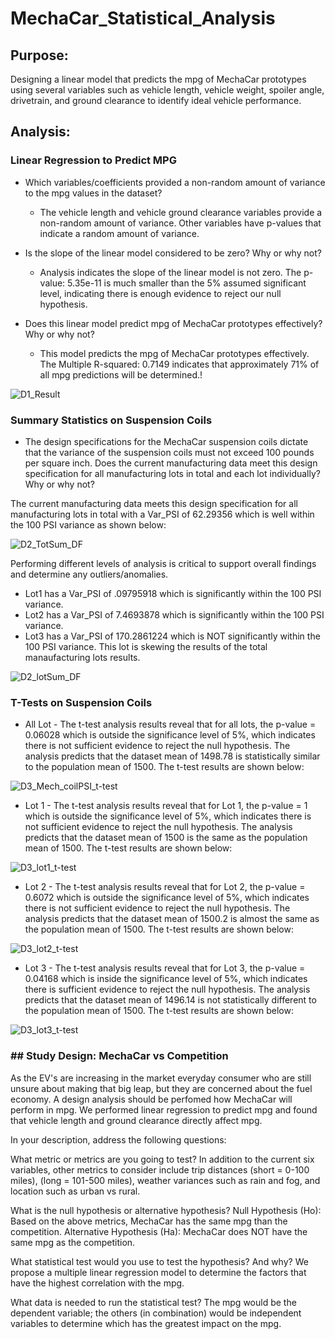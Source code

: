 # MechaCar_Statistical_Analysis
## Purpose:
Designing a linear model that predicts the mpg of MechaCar prototypes using several variables such as vehicle length, vehicle weight, spoiler angle, drivetrain, and ground clearance to identify ideal vehicle performance.

## Analysis:

### Linear Regression to Predict MPG

* Which variables/coefficients provided a non-random amount of variance to the mpg values in the dataset?
  - The vehicle length and vehicle ground clearance variables provide a non-random amount of variance. Other variables have p-values that indicate a random    amount of variance.

* Is the slope of the linear model considered to be zero? Why or why not?
  - Analysis indicates the slope of the linear model is not zero. The p-value: 5.35e-11 is much smaller than the 5% assumed significant level, indicating there is enough evidence to reject our null hypothesis.

* Does this linear model predict mpg of MechaCar prototypes effectively? Why or why not?
  - This model predicts the mpg of MechaCar prototypes effectively. The Multiple R-squared: 0.7149 indicates that approximately 71% of all mpg predictions will be determined.!

![D1_Result](https://user-images.githubusercontent.com/85530486/142143786-a75ee812-5fb9-4c2b-a661-f23ca7c72adf.png)

### Summary Statistics on Suspension Coils

* The design specifications for the MechaCar suspension coils dictate that the variance of the suspension coils must not exceed 100 pounds per square inch. Does the current manufacturing data meet this design specification for all manufacturing lots in total and each lot individually? Why or why not?

The current manufacturing data meets this design specification for all manufacturing lots in total with a Var_PSI of 62.29356 which is well within the 100 PSI variance as shown below:

![D2_TotSum_DF](https://user-images.githubusercontent.com/85530486/142144977-1f75a42f-83e7-4cd0-b575-006a97ee66b5.png)

Performing different levels of analysis is critical to support overall findings and determine any outliers/anomalies.

- Lot1 has a Var_PSI of .09795918 which is significantly within the 100 PSI variance.
- Lot2 has a Var_PSI of 7.4693878 which is significantly within the 100 PSI variance.
- Lot3 has a Var_PSI of 170.2861224 which is NOT significantly within the 100 PSI variance. This lot is skewing the results of the total manaufacturing lots results.

![D2_lotSum_DF](https://user-images.githubusercontent.com/85530486/142145281-c2fa20e6-736d-4527-8184-8c1a3ef2e254.png)

### T-Tests on Suspension Coils

* All Lot - The t-test analysis results reveal that for all lots, the p-value = 0.06028 which is outside the significance level of 5%, which indicates there is not sufficient evidence to reject the null hypothesis. The analysis predicts that the dataset mean of 1498.78 is statistically similar to the population mean of 1500. The t-test results are shown below:

![D3_Mech_coilPSI_t-test](https://user-images.githubusercontent.com/85530486/142145589-b4b30589-9125-480c-8ff6-37f1422dfadd.png)

* Lot 1 - The t-test analysis results reveal that for Lot 1, the p-value = 1 which is outside the significance level of 5%, which indicates there is not sufficient evidence to reject the null hypothesis. The analysis predicts that the dataset mean of 1500 is the same as the population mean of 1500. The t-test results are shown below:

![D3_lot1_t-test](https://user-images.githubusercontent.com/85530486/142145804-45fdcf10-a325-4b34-b086-df26f6818f7a.png)

* Lot 2 - The t-test analysis results reveal that for Lot 2, the p-value = 0.6072 which is outside the significance level of 5%, which indicates there is not sufficient evidence to reject the null hypothesis. The analysis predicts that the dataset mean of 1500.2 is almost the same as the population mean of 1500. The t-test results are shown below:

![D3_lot2_t-test](https://user-images.githubusercontent.com/85530486/142145915-067fcd40-5c58-4bc2-a5c1-d1edfba0c9b3.png)

* Lot 3 - The t-test analysis results reveal that for Lot 3, the p-value = 0.04168 which is inside the significance level of 5%, which indicates there is sufficient evidence to reject the null hypothesis. The analysis predicts that the dataset mean of 1496.14 is not statistically different to the population mean of 1500. The t-test results are shown below:

![D3_lot3_t-test](https://user-images.githubusercontent.com/85530486/142146629-31fc305a-b2ee-4676-987b-ddef1a8ab628.png)

### ## Study Design: MechaCar vs Competition

As the EV's are increasing in the market everyday consumer who are still unsure about making that big leap, but they are concerned about the fuel economy. A design analysis should be perfomed how MechaCar will perform in mpg. We performed linear regression to predict mpg and found that vehicle length and ground clearance directly affect mpg.

In your description, address the following questions:

What metric or metrics are you going to test?
In addition to the current six variables, other metrics to consider include trip distances (short = 0-100 miles), (long = 101-500 miles), weather variances such as rain and fog, and location such as urban vs rural.

What is the null hypothesis or alternative hypothesis?
Null Hypothesis (Ho): Based on the above metrics, MechaCar has the same mpg than the competition.
Alternative Hypothesis (Ha): MechaCar does NOT have the same mpg as the competition.

What statistical test would you use to test the hypothesis? And why?
We propose a multiple linear regression model to determine the factors that have the highest correlation with the mpg.

What data is needed to run the statistical test?
The mpg would be the dependent variable; the others (in combination) would be independent variables to determine which has the greatest impact on the mpg.
